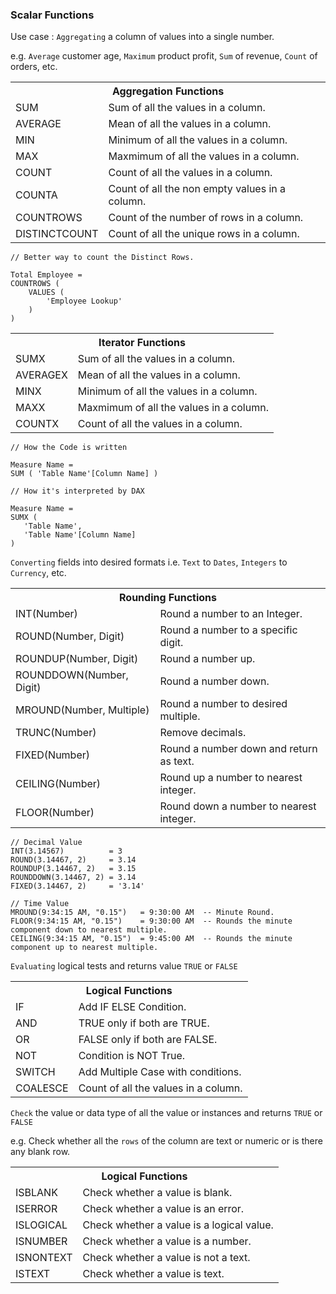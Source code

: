### Scalar Functions 

Use case : `Aggregating` a column of values into a single number.

e.g. `Average` customer age, `Maximum` product profit, `Sum` of revenue, `Count` of orders, etc.

<table>
  <tr><th colspan=2>Aggregation Functions</th></tr>
  <tr><td>SUM</td><td>Sum of all the values in a column.</td></tr>
  <tr><td>AVERAGE</td><td>Mean of all the values in a column.</td></tr>
  <tr><td>MIN</td><td>Minimum of all the values in a column.</td></tr>
  <tr><td>MAX</td><td>Maxmimum of all the values in a column.</td></tr>
  <tr><td>COUNT</td><td>Count of all the values in a column.</td></tr>
  <tr><td>COUNTA</td><td>Count of all the non empty values in a column.</td></tr>
  <tr><td>COUNTROWS</td><td>Count of the number of rows in a column.</td></tr>
  <tr><td>DISTINCTCOUNT</td><td>Count of all the unique rows in a column.</td></tr>
</table>

```DAX
// Better way to count the Distinct Rows.

Total Employee = 
COUNTROWS (
    VALUES (
        'Employee Lookup'
    )
)
```

<table>
  <tr><th colspan=2>Iterator Functions</th></tr>
  <tr><td>SUMX</td><td>Sum of all the values in a column.</td></tr>
  <tr><td>AVERAGEX</td><td>Mean of all the values in a column.</td></tr>
  <tr><td>MINX</td><td>Minimum of all the values in a column.</td></tr>
  <tr><td>MAXX</td><td>Maxmimum of all the values in a column.</td></tr>
  <tr><td>COUNTX</td><td>Count of all the values in a column.</td></tr> 
</table>

```DAX
// How the Code is written

Measure Name =
SUM ( 'Table Name'[Column Name] )

// How it's interpreted by DAX

Measure Name =
SUMX (
   'Table Name',
   'Table Name'[Column Name]
)
```

`Converting` fields into desired formats i.e. `Text` to `Dates`, `Integers` to `Currency`, etc.

<table>
  <tr><th colspan=2>Rounding Functions</th></tr>
  <tr><td>INT(Number)</td><td>Round a number to an Integer.</td></tr>
  <tr><td>ROUND(Number, Digit)</td><td>Round a number to a specific digit.</td></tr>
  <tr><td>ROUNDUP(Number, Digit)</td><td>Round a number up.</td></tr>
  <tr><td>ROUNDDOWN(Number, Digit)</td><td>Round a number down.</td></tr>
  <tr><td>MROUND(Number, Multiple)</td><td>Round a number to desired multiple.</td></tr>
  <tr><td>TRUNC(Number)</td><td>Remove decimals.</td></tr>
  <tr><td>FIXED(Number)</td><td>Round a number down and return as text.</td></tr> 
  <tr><td>CEILING(Number)</td><td>Round up a number to nearest integer.</td></tr> 
  <tr><td>FLOOR(Number)</td><td>Round down a number to nearest integer.</td></tr> 
</table>

```DAX
// Decimal Value  
INT(3.14567)          = 3
ROUND(3.14467, 2)     = 3.14
ROUNDUP(3.14467, 2)   = 3.15
ROUNDDOWN(3.14467, 2) = 3.14
FIXED(3.14467, 2)     = '3.14'

// Time Value
MROUND(9:34:15 AM, "0.15")   = 9:30:00 AM  -- Minute Round.
FLOOR(9:34:15 AM, "0.15")    = 9:30:00 AM  -- Rounds the minute component down to nearest multiple.
CEILING(9:34:15 AM, "0.15")  = 9:45:00 AM  -- Rounds the minute component up to nearest multiple.
```

`Evaluating` logical tests and returns value `TRUE` or `FALSE`

<table>
  <tr><th colspan=2>Logical Functions</th></tr>
  <tr><td>IF</td><td>Add IF ELSE Condition.</td></tr>
  <tr><td>AND</td><td>TRUE only if both are TRUE.</td></tr>
  <tr><td>OR</td><td>FALSE only if both are FALSE.</td></tr>
  <tr><td>NOT</td><td>Condition is NOT True.</td></tr>
  <tr><td>SWITCH</td><td>Add Multiple Case with conditions.</td></tr> 
  <tr><td>COALESCE</td><td>Count of all the values in a column.</td></tr> 
</table>

`Check` the value or data type of all the value or instances and returns `TRUE` or `FALSE`

e.g. Check whether all the `rows` of the column are text or numeric or is there any blank row.

<table>
  <tr><th colspan=2>Logical Functions</th></tr>
  <tr><td>ISBLANK</td><td>Check whether a value is blank.</td></tr>
  <tr><td>ISERROR</td><td>Check whether a value is an error.</td></tr>
  <tr><td>ISLOGICAL</td><td>Check whether a value is a logical value.</td></tr>
  <tr><td>ISNUMBER</td><td>Check whether a value is a number.</td></tr>
  <tr><td>ISNONTEXT</td><td>Check whether a value is not a text.</td></tr>
  <tr><td>ISTEXT</td><td>Check whether a value is text.</td></tr>
</table>
